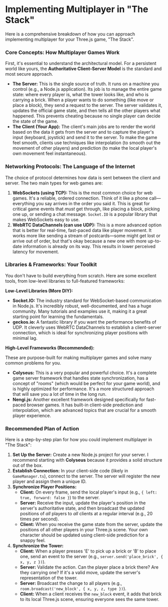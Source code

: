 # Implementing Multiplayer in "The Stack"

Here is a comprehensive breakdown of how you can approach implementing multiplayer for your Three.js game, "The Stack".

### Core Concepts: How Multiplayer Games Work

First, it's essential to understand the architectural model. For a persistent world like yours, the **Authoritative Client-Server Model** is the standard and most secure approach.

*   **The Server:** This is the single source of truth. It runs on a machine you control (e.g., a Node.js application). Its job is to manage the entire game state: where every player is, what the tower looks like, and who is carrying a brick. When a player wants to do something (like move or place a block), they send a request to the server. The server validates it, updates the official game state, and then tells all the other players what happened. This prevents cheating because no single player can decide the state of the game.
*   **The Client (Your App):** The client's main jobs are to render the world based on the data it gets from the server and to capture the player's input (keyboard, joystick) and send it to the server. To make the game feel smooth, clients use techniques like interpolation (to smooth out the movement of other players) and prediction (to make the local player's own movement feel instantaneous).

### Networking Protocols: The Language of the Internet

The choice of protocol determines how data is sent between the client and server. The two main types for web games are:

1.  **WebSockets (using TCP):** This is the most common choice for web games. It's a reliable, ordered connection. Think of it like a phone call—everything you say arrives in the order you said it. This is great for critical game events that *must* get through, like placing a block, picking one up, or sending a chat message. `Socket.IO` is a popular library that makes WebSockets easy to use.
2.  **WebRTC DataChannels (can use UDP):** This is a more advanced option that is better for real-time, fast-paced data like player movement. It works more like sending a stream of postcards—some might get lost or arrive out of order, but that's okay because a new one with more up-to-date information is already on its way. This results in lower perceived latency for movement.

### Libraries & Frameworks: Your Toolkit

You don't have to build everything from scratch. Here are some excellent tools, from low-level libraries to full-featured frameworks:

**Low-Level Libraries (More DIY):**

*   **Socket.IO:** The industry standard for WebSocket-based communication in Node.js. It's incredibly robust, well-documented, and has a huge community. Many tutorials and examples use it, making it a great starting point for learning the fundamentals.
*   **geckos.io:** A fantastic library if you want the performance benefits of UDP. It cleverly uses WebRTC DataChannels to establish a client-server connection, which is ideal for synchronizing player positions with minimal lag.

**High-Level Frameworks (Recommended):**

These are purpose-built for making multiplayer games and solve many common problems for you.

*   **Colyseus:** This is a very popular and powerful choice. It's a complete game server framework that handles state synchronization, has a concept of "rooms" (which would be perfect for your game world), and is highly optimized for performance. It's a more structured approach that will save you a lot of time in the long run.
*   **Nengi.js:** Another excellent framework designed specifically for fast-paced browser games. It has built-in client-side prediction and interpolation, which are advanced topics that are crucial for a smooth player experience.

### Recommended Plan of Action

Here is a step-by-step plan for how you could implement multiplayer in "The Stack":

1.  **Set Up the Server:** Create a new Node.js project for your server. I recommend starting with **Colyseus** because it provides a solid structure out of the box.
2.  **Establish Connection:** In your client-side code (likely in `GameManager.ts`), connect to the server. The server will register the new player and assign them a unique ID.
3.  **Synchronize Player Positions:**
    *   **Client:** On every frame, send the local player's input (e.g., `{ left: true, forward: false }`) to the server.
    *   **Server:** Receive the input, update the player's position in the server's authoritative state, and then broadcast the updated positions of *all* players to *all* clients at a regular interval (e.g., 20 times per second).
    *   **Client:** When you receive the game state from the server, update the positions of all other players in your Three.js scene. Your own character should be updated using client-side prediction for a snappy feel.
4.  **Synchronize the Tower:**
    *   **Client:** When a player presses 'E' to pick up a brick or 'B' to place one, send an event to the server (e.g., `server.send('place_brick', { x, y, z })`).
    *   **Server:** Validate the action. Can the player place a brick there? Are they carrying one? If it's a valid move, update the server's representation of the tower.
    *   **Server:** Broadcast the change to all players (e.g., `room.broadcast('new_block', { x, y, z, type })`).
    *   **Client:** When a client receives the `new_block` event, it adds that brick to its local Three.js scene, ensuring everyone sees the same tower.